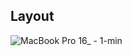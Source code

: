 ## Layout

![MacBook Pro 16_ - 1-min](https://user-images.githubusercontent.com/69213541/148224277-7e825faf-b247-4bbc-b669-1457a2a9eb8c.png)
